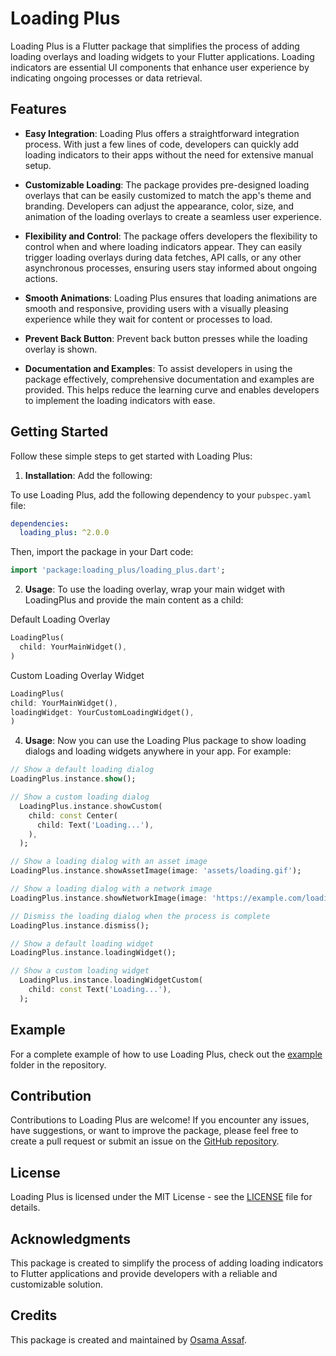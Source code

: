 # Loading Plus

Loading Plus is a Flutter package that simplifies the process of adding loading overlays and loading widgets to your Flutter applications. Loading indicators are essential UI components that enhance user experience by indicating ongoing processes or data retrieval.

## Features

- **Easy Integration**: Loading Plus offers a straightforward integration process. With just a few lines of code, developers can quickly add loading indicators to their apps without the need for extensive manual setup.

- **Customizable Loading**: The package provides pre-designed loading overlays that can be easily customized to match the app's theme and branding. Developers can adjust the appearance, color, size, and animation of the loading overlays to create a seamless user experience.

- **Flexibility and Control**: The package offers developers the flexibility to control when and where loading indicators appear. They can easily trigger loading overlays during data fetches, API calls, or any other asynchronous processes, ensuring users stay informed about ongoing actions.

- **Smooth Animations**: Loading Plus ensures that loading animations are smooth and responsive, providing users with a visually pleasing experience while they wait for content or processes to load.
 
- **Prevent Back Button**: Prevent back button presses while the loading overlay is shown.

- **Documentation and Examples**: To assist developers in using the package effectively, comprehensive documentation and examples are provided. This helps reduce the learning curve and enables developers to implement the loading indicators with ease.

## Getting Started

Follow these simple steps to get started with Loading Plus:

1. **Installation**: Add the following:

To use Loading Plus, add the following dependency to your `pubspec.yaml` file:

```yaml
dependencies:
  loading_plus: ^2.0.0
```

Then, import the package in your Dart code:

```dart
import 'package:loading_plus/loading_plus.dart';
```

2. **Usage**: To use the loading overlay, wrap your main widget with LoadingPlus and provide the main content as a child:

Default Loading Overlay
```dart
LoadingPlus(
  child: YourMainWidget(),
)
```

Custom Loading Overlay Widget
```dart
LoadingPlus(
child: YourMainWidget(),
loadingWidget: YourCustomLoadingWidget(),
)
```

4. **Usage**: Now you can use the Loading Plus package to show loading dialogs and loading widgets anywhere in your app. For example:

```dart
// Show a default loading dialog
LoadingPlus.instance.show();

// Show a custom loading dialog
  LoadingPlus.instance.showCustom(
    child: const Center(
      child: Text('Loading...'),
    ),
  );

// Show a loading dialog with an asset image
LoadingPlus.instance.showAssetImage(image: 'assets/loading.gif');

// Show a loading dialog with a network image
LoadingPlus.instance.showNetworkImage(image: 'https://example.com/loading.gif');

// Dismiss the loading dialog when the process is complete
LoadingPlus.instance.dismiss();

// Show a default loading widget
LoadingPlus.instance.loadingWidget();

// Show a custom loading widget
  LoadingPlus.instance.loadingWidgetCustom(
    child: const Text('Loading...'),
  );
```

## Example

For a complete example of how to use Loading Plus, check out the [example](example) folder in the repository.

## Contribution

Contributions to Loading Plus are welcome! If you encounter any issues, have suggestions, or want to improve the package, please feel free to create a pull request or submit an issue on the [GitHub repository](https://github.com/OsamaAssaf/loading_plus).

## License

Loading Plus is licensed under the MIT License - see the [LICENSE](LICENSE) file for details.

## Acknowledgments

This package is created to simplify the process of adding loading indicators to Flutter applications and provide developers with a reliable and customizable solution.

## Credits

This package is created and maintained by [Osama Assaf](https://github.com/OsamaAssaf).
